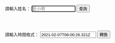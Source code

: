 <html>
<head>
<meta charset="UTF-8" />
<script type="text/javascript">
function result()
{
var name = document.getElementById("name");
var xmlhttp;

        if (window.XMLHttpRequest)
          {// code for IE7+, Firefox, Chrome, Opera, Safari
          xmlhttp=new XMLHttpRequest();
          }
        else
          {// code for IE6, IE5
          xmlhttp=new ActiveXObject("Microsoft.XMLHTTP");
          }
        xmlhttp.onreadystatechange=function()
          {
                  if (xmlhttp.readyState==4 && xmlhttp.status==200)      
                  {
                        var result=xmlhttp.responseText;
                        var obj = JSON.parse(result);//解析json字串為json物件形式
                                                
                        var html = '<table border=1 width=100%>';//
                        
                        for (var i = 0; i < obj.length; i ++ ) {//
                                html  += '<tr>';//
                                for(j=0;j<obj[i].data.length;j++)
                                {                               
                                  html+= '<td>'+obj[i].data[j]+'</td>'; 
                                }
                                html  += '</tr>';            
                        }
                        html+="</table>";
                        
                        document.getElementById("result").innerHTML=html;
                        if(obj.length==1) //只有一筆代表查不到資料
                                alert('查無資料');
                  }

          }
    var url="https://script.google.com/macros/s/AKfycbzewOmGETSXe4HaRF3j3-biE05JbMvmBhEtrH2eaLfdbXjKdxsrrOUu/exec";
        xmlhttp.open("get",url+"?name="+encodeURIComponent(name.value),true);
        xmlhttp.send();
}
     
function convs()
     {
         var content = document.getElementById("time");
         document.getElementById("convok").textContent=content.value;
     }

</script>
</head>
<body>

請輸入姓名：
<input type="text" id="name" placeholder="王小明" size="15" autofocus/>
<input type="button" name="list" value="查詢" onclick="result();">

<br>
<br>

請輸入時間格式：
 <input id="text" id="time" value="2021-02-07T06:00:26.321Z" placeholder="2021-02-07T06:00:26.321Z" size="20" autofocus/>
 <input type="button" value="轉換" onclick="convs();">
 <p type="text" id="convok" placeholder="2021-02-07T06:00:26.321Z">
        
<br>

<font size="1"><span id="result"></span></font><br>
</body>
</html>
